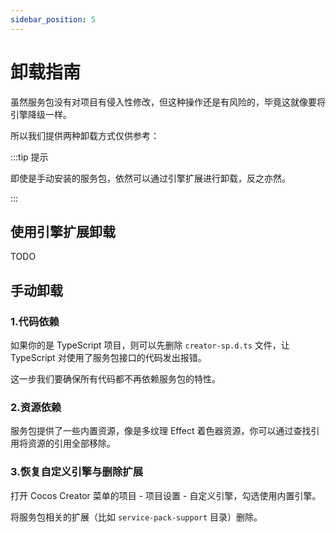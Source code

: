 ```yaml
---
sidebar_position: 5
---
```


# 卸载指南

虽然服务包没有对项目有侵入性修改，但这种操作还是有风险的，毕竟这就像要将引擎降级一样。

所以我们提供两种卸载方式仅供参考：

:::tip 提示

即使是手动安装的服务包，依然可以通过引擎扩展进行卸载，反之亦然。

:::

## 使用引擎扩展卸载 

TODO

## 手动卸载

### 1.代码依赖

如果你的是 TypeScript 项目，则可以先删除 `creator-sp.d.ts` 文件，让 TypeScript 对使用了服务包接口的代码发出报错。

这一步我们要确保所有代码都不再依赖服务包的特性。

### 2.资源依赖

服务包提供了一些内置资源，像是多纹理 Effect 着色器资源，你可以通过查找引用将资源的引用全部移除。

### 3.恢复自定义引擎与删除扩展

打开 Cocos Creator 菜单的项目 - 项目设置 - 自定义引擎，勾选使用内置引擎。

将服务包相关的扩展（比如 `service-pack-support` 目录）删除。
